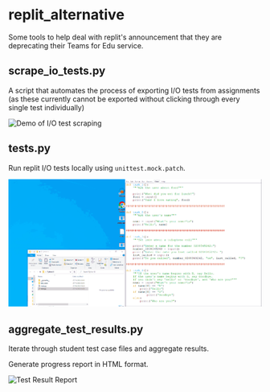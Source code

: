 # replit_alternative

Some tools to help deal with replit's announcement that they are deprecating their Teams for Edu service.

## scrape_io_tests.py

A script that automates the process of exporting I/O tests from assignments (as these currently cannot be exported without clicking through every single test individually)

![Demo of I/O test scraping](assets/replit_io_tests_export.gif)

## tests.py

Run replit I/O tests locally using `unittest.mock.patch`.

![Demo of I/O test running](assets/replit_io_test_runner.gif)

## aggregate_test_results.py

Iterate through student test case files and aggregate results.

Generate progress report in HTML format.

![Test Result Report](assets/test_result_report.GIF)